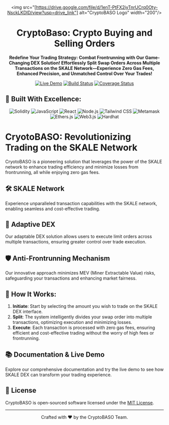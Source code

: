 <div align="center">

<img src="[https://drive.google.com/file/d/1enT-PtFX2iyTnrUCrq0Oty-NsckLKDID/view?usp=drive_link"] alt="CryptoBASO Logo" width="200"/>

#  CryptoBaso: Crypto Buying and Selling Orders 

**Redefine Your Trading Strategy: Combat Frontrunning with Our Game-Changing DEX Solution! Effortlessly Split Swap Orders Across Multiple Transactions on the SKALE Network—Experience Zero Gas Fees, Enhanced Precision, and Unmatched Control Over Your Trades!**

[![Live Demo](https://img.shields.io/badge/Live-Demo-brightgreen)](https://ethdenver-smoky.vercel.app/)
[![Build Status](https://img.shields.io/badge/build-passing-brightgreen.svg)]()
[![Coverage Status](https://img.shields.io/badge/coverage-100%25-brightgreen.svg)]()

</div>

## 🌟 Built With Excellence:

<div align="center">

![Solidity](https://img.shields.io/badge/Solidity-363636?logo=solidity&logoColor=white)
![JavaScript](https://img.shields.io/badge/JavaScript-F7DF1E?logo=javascript&logoColor=black)
![React](https://img.shields.io/badge/React-61DAFB?logo=react&logoColor=black)
![Node.js](https://img.shields.io/badge/Node.js-43853D?logo=node.js&logoColor=white)
![Tailwind CSS](https://img.shields.io/badge/Tailwind_CSS-38B2AC?logo=tailwind-css&logoColor=white)
![Metamask](https://img.shields.io/badge/Metamask-FF6B00?logo=metamask&logoColor=white)
![Ethers.js](https://img.shields.io/badge/Ethers.js-3C3C3D?logo=ethers&logoColor=white)
![Web3.js](https://img.shields.io/badge/Web3.js-F16822?logo=web3.js&logoColor=white)
![Hardhat](https://img.shields.io/badge/Hardhat-FFDB58?logo=hardhat&logoColor=black)

</div>

# CryotoBASO: Revolutionizing Trading on the SKALE Network

CryotoBASO is a pioneering solution that leverages the power of the SKALE network to enhance trading efficiency and minimize losses from frontrunning, all while enjoying zero gas fees.

## 🛠 SKALE Network
Experience unparalleled transaction capabilities with the SKALE network, enabling seamless and cost-effective trading.

## 🔄 Adaptive DEX
Our adaptable DEX solution allows users to execute limit orders across multiple transactions, ensuring greater control over trade execution.

## 🛡 Anti-Frontrunning Mechanism
Our innovative approach minimizes MEV (Miner Extractable Value) risks, safeguarding your transactions and enhancing market fairness.

## 🚀 How It Works:

1. **Initiate**: Start by selecting the amount you wish to trade on the SKALE DEX interface.
2. **Split**: The system intelligently divides your swap order into multiple transactions, optimizing execution and minimizing losses.
3. **Execute**: Each transaction is processed with zero gas fees, ensuring efficient and cost-effective trading without the worry of high fees or frontrunning.

## 📚 Documentation & Live Demo
Explore our comprehensive documentation and try the live demo to see how SKALE DEX can transform your trading experience.

## 📝 License

CryptoBASO is open-sourced software licensed under the [MIT License](https://opensource.org/licenses/MIT).

---

<div align="center">

Crafted with ❤️ by the CryptoBASO Team.

</div>
